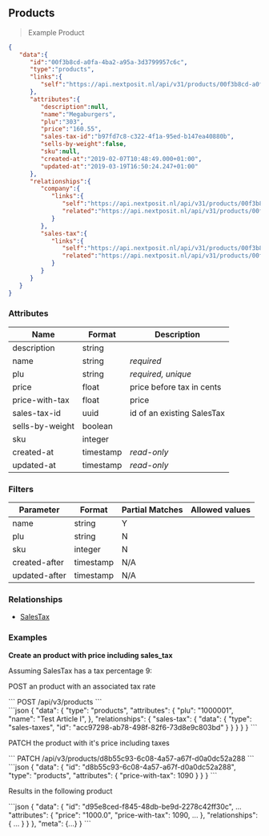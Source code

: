 ## Products



> Example Product

```json
{
   "data":{
      "id":"00f3b8cd-a0fa-4ba2-a95a-3d3799957c6c",
      "type":"products",
      "links":{
         "self":"https://api.nextposit.nl/api/v31/products/00f3b8cd-a0fa-4ba2-a95a-3d3799957c6c"
      },
      "attributes":{
         "description":null,
         "name":"Megaburgers",
         "plu":"303",
         "price":"160.55",
         "sales-tax-id":"b97fd7c8-c322-4f1a-95ed-b147ea40880b",
         "sells-by-weight":false,
         "sku":null,
         "created-at":"2019-02-07T10:48:49.000+01:00",
         "updated-at":"2019-03-19T16:50:24.247+01:00"
      },
      "relationships":{
         "company":{
            "links":{
               "self":"https://api.nextposit.nl/api/v31/products/00f3b8cd-a0fa-4ba2-a95a-3d3799957c6c/relationships/company",
               "related":"https://api.nextposit.nl/api/v31/products/00f3b8cd-a0fa-4ba2-a95a-3d3799957c6c/company"
            }
         },
         "sales-tax":{
            "links":{
               "self":"https://api.nextposit.nl/api/v31/products/00f3b8cd-a0fa-4ba2-a95a-3d3799957c6c/relationships/sales-tax",
               "related":"https://api.nextposit.nl/api/v31/products/00f3b8cd-a0fa-4ba2-a95a-3d3799957c6c/sales-tax"
            }
         }
      }
   }
}
```

### Attributes

| Name                        | Format    |  Description        |
| --------------------------- | --------- | ------------------- |
| description                 | string    |
| name                        | string    | *required*
| plu                         | string    | *required, unique*
| price                       | float     | price before tax in cents
| price-with-tax              | float     | price
| sales-tax-id                | uuid      | id of an existing SalesTax
| sells-by-weight             | boolean   |
| sku                         | integer   |
| created-at                  | timestamp | *read-only*
| updated-at                  | timestamp | *read-only*


### Filters

| Parameter                   | Format    |  Partial Matches    |  Allowed values  |
| --------------------------- | --------- | ------------------- | ---------------- |
| name                        | string    |  Y                  |                  |
| plu                         | string    |  N                  |                  |
| sku                         | integer   |  N                  |                  |
| created-after               | timestamp |  N/A                |                  |
| updated-after               | timestamp |  N/A                |                  |

### Relationships

* [SalesTax](#salestaxes)


### Examples

__Create an product with price including sales_tax__

Assuming SalesTax has a tax percentage 9:

POST an product with an associated tax rate


<div class="center-column"></div>
```
POST /api/v3/products
```

<div class="center-column"></div>
```json
{
  "data": {
    "type": "products",
    "attributes": {
      "plu": "1000001",
      "name": "Test Article I",
    },
    "relationships": {
      "sales-tax": {
        "data": {
          "type": "sales-taxes",
          "id": "acc97298-ab78-498f-82f6-73d8e9c803bd"
        }
      }
    }
  }
}
```

PATCH the product with it's price including taxes

<div class="center-column"></div>
```
PATCH /api/v3/products/d8b55c93-6c08-4a57-a67f-d0a0dc52a288
```
<div class="center-column"></div>
```json
{
  "data": {
    "id": "d8b55c93-6c08-4a57-a67f-d0a0dc52a288",
    "type": "products",
    "attributes": {
      "price-with-tax": 1090
    }
  }
}
```

Results in the following product

<div class="center-column"></div>
```json
{
  "data": {
    "id": "d95e8ced-f845-48db-be9d-2278c42ff30c",
    ...
    "attributes": {
      "price": "1000.0",
      "price-with-tax": 1090,
      ...
    },
    "relationships": {
      ...
      }
    }
  },
  "meta": {...}
}
```